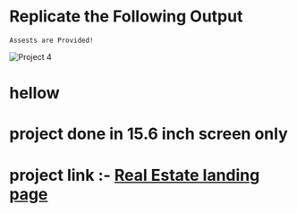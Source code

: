 # Replicate the Following Output

`Assests are Provided!`

![Project 4](./Real%20Estate%20-%20Desktop.png)

# hellow 
    
# project done in 15.6 inch screen only 
# project link :- [Real Estate landing page](https://tonyrealstatelandingpage.netlify.app/)
